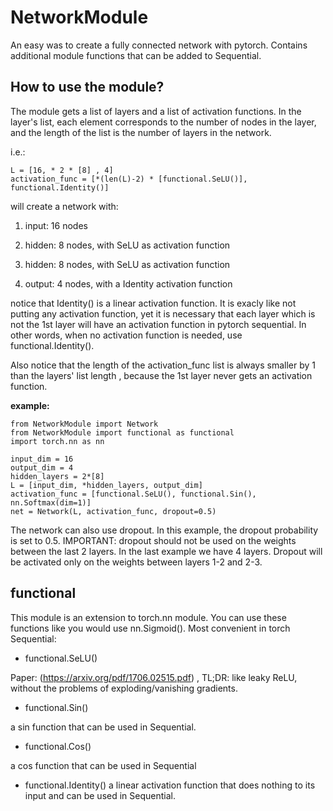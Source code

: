 # NetworkModule
An easy was to create a fully connected network with pytorch. Contains additional module functions that can be added to Sequential.

## How to use the module?

The module gets a list of layers and a list of activation functions.
In the layer's list, each element corresponds to the number of nodes in the layer, and the length of the list is the number of layers in the network.

i.e.:
```
L = [16, * 2 * [8] , 4]
activation_func = [*(len(L)-2) * [functional.SeLU()], functional.Identity()]
```
will create a network with:

1. input: 16 nodes

2. hidden: 8 nodes, with SeLU as activation function 

3. hidden: 8 nodes, with SeLU as activation function 

4. output: 4 nodes, with a Identity activation function

notice that Identity() is a linear activation function. It is exacly like not putting any activation function, yet it is necessary that each layer which is not the 1st layer will have an activation function in pytorch sequential. In other words, when no activation function is needed, use functional.Identity().

Also notice that the length of the activation_func list is always smaller by 1 than the layers' list length , because the 1st layer never gets an activation function.



**example:**

```
from NetworkModule import Network
from NetworkModule import functional as functional
import torch.nn as nn

input_dim = 16
output_dim = 4
hidden_layers = 2*[8]
L = [input_dim, *hidden_layers, output_dim]
activation_func = [functional.SeLU(), functional.Sin(), nn.Softmax(dim=1)]
net = Network(L, activation_func, dropout=0.5)
```

The network can also use dropout. In this example, the dropout probability is set to 0.5.
IMPORTANT: dropout should not be used on the weights between the last 2 layers. In the last example we have 4 layers. Dropout will be activated only on the weights between layers 1-2 and 2-3.

## functional
This module is an extension to torch.nn module. 
You can use these functions like you would use nn.Sigmoid(). Most convenient in torch Sequential:

- functional.SeLU()

Paper: (https://arxiv.org/pdf/1706.02515.pdf) , TL;DR: like leaky ReLU, without the problems of exploding/vanishing gradients.

- functional.Sin()

a sin function that can be used in Sequential.

- functional.Cos()

a cos function that can be used in Sequential

- functional.Identity()
a linear activation function that does nothing to its input and can be used in Sequential.
